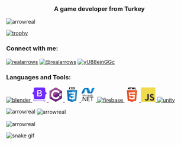 <h3 align="center">A game developer from Turkey</h3>

<p align="left"> <img src="https://komarev.com/ghpvc/?username=arrowreal&label=Profile%20views&color=ffffff&style=flat" alt="arrowreal" /> </p>

[![trophy](https://github-profile-trophy.vercel.app/?username=ryo-ma&theme=onedark)](https://github.com/arrowreal/github-profile-trophy)


<h3 align="left">Connect with me:</h3>
<p align="left">
<a href="https://instagram.com/arrowdevs" target="blank"><img align="center" src="https://raw.githubusercontent.com/rahuldkjain/github-profile-readme-generator/master/src/images/icons/Social/instagram.svg" alt="realarrows" height="30" width="40" /></a>
<a href="https://www.youtube.com/@arrowdevs" target="blank"><img align="center" src="https://raw.githubusercontent.com/rahuldkjain/github-profile-readme-generator/master/src/images/icons/Social/youtube.svg" alt="@realarrows" height="30" width="40" /></a>
<a href="https://discord.gg/yU88ejnGGc" target="blank"><img align="center" src="https://raw.githubusercontent.com/rahuldkjain/github-profile-readme-generator/master/src/images/icons/Social/discord.svg" alt="yU88ejnGGc" height="30" width="40" /></a>
</p>

<h3 align="left">Languages and Tools:</h3>
<p align="left"> <a href="https://www.blender.org/" target="_blank" rel="noreferrer"> <img src="https://download.blender.org/branding/community/blender_community_badge_white.svg" alt="blender" width="40" height="40"/> </a> <a href="https://getbootstrap.com" target="_blank" rel="noreferrer"> <img src="https://raw.githubusercontent.com/devicons/devicon/master/icons/bootstrap/bootstrap-plain-wordmark.svg" alt="bootstrap" width="40" height="40"/> </a> <a href="https://www.w3schools.com/cs/" target="_blank" rel="noreferrer"> <img src="https://raw.githubusercontent.com/devicons/devicon/master/icons/csharp/csharp-original.svg" alt="csharp" width="40" height="40"/> </a> <a href="https://www.w3schools.com/css/" target="_blank" rel="noreferrer"> <img src="https://raw.githubusercontent.com/devicons/devicon/master/icons/css3/css3-original-wordmark.svg" alt="css3" width="40" height="40"/> </a> <a href="https://dotnet.microsoft.com/" target="_blank" rel="noreferrer"> <img src="https://raw.githubusercontent.com/devicons/devicon/master/icons/dot-net/dot-net-original-wordmark.svg" alt="dotnet" width="40" height="40"/> </a> <a href="https://firebase.google.com/" target="_blank" rel="noreferrer"> <img src="https://www.vectorlogo.zone/logos/firebase/firebase-icon.svg" alt="firebase" width="40" height="40"/> </a> <a href="https://www.w3.org/html/" target="_blank" rel="noreferrer"> <img src="https://raw.githubusercontent.com/devicons/devicon/master/icons/html5/html5-original-wordmark.svg" alt="html5" width="40" height="40"/> </a> <a href="https://developer.mozilla.org/en-US/docs/Web/JavaScript" target="_blank" rel="noreferrer"> <img src="https://raw.githubusercontent.com/devicons/devicon/master/icons/javascript/javascript-original.svg" alt="javascript" width="40" height="40"/> </a> <a href="https://unity.com/" target="_blank" rel="noreferrer"> <img src="https://www.vectorlogo.zone/logos/unity3d/unity3d-icon.svg" alt="unity" width="40" height="40"/> </a> </p>

  <p><img align="left" src="https://github-readme-stats.vercel.app/api/top-langs?username=arrowreal&show_icons=true&locale=en&layout=compact" alt="arrowreal" /></p>

<p>&nbsp;<img align="center" src="https://github-readme-stats.vercel.app/api?username=arrowreal&show_icons=true&locale=en" alt="arrowreal" /></p>
  
<p><img align="center" src="https://github-readme-streak-stats.herokuapp.com/?user=arrowreal&" alt="arrowreal" /></p>
  

![snake gif](https://github.com/Arrowreal/Arrowreal/blob/output/github-contribution-grid-snake.gif)
